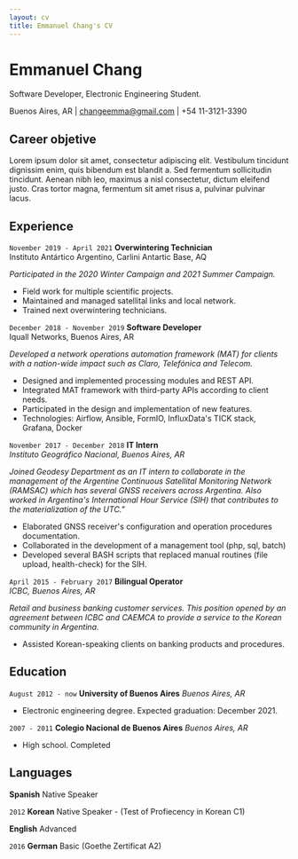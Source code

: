 ```yaml
---
layout: cv
title: Emmanuel Chang's CV
---
```

# Emmanuel Chang
Software Developer, Electronic Engineering Student.

<div id="webaddress">
Buenos Aires, AR |
<a href="mailto:changeemma@gmail.com">changeemma@gmail.com</a> |
+54 11-3121-3390
</div>

## Career objetive
Lorem ipsum dolor sit amet, consectetur adipiscing elit. Vestibulum tincidunt dignissim enim, quis bibendum est blandit a. Sed fermentum sollicitudin tincidunt. Aenean nibh leo, maximus a nisl consectetur, dictum eleifend justo. Cras tortor magna, fermentum sit amet risus a, pulvinar pulvinar lacus.


## Experience

`November 2019 - April 2021`
__Overwintering Technician__\
<a href="https://www.cancilleria.gob.ar/es/iniciativas/dna/instituto-antartico-argentino" style="text-decoration: none">Instituto Antártico Argentino</a>, <a href="https://goo.gl/maps/FJC7HRojAxb5TbbU7" style="text-decoration: none">Carlini Antartic Base, AQ</a>

*Participated in the 2020 Winter Campaign and 2021 Summer Campaign.*

- Field work for multiple scientific projects.
- Maintained and managed satellital links and local network.
- Trained next overwintering technicians.

`December 2018 - November 2019`
__Software Developer__\
<a href="https://iquall.net/" style="text-decoration: none">Iquall Networks</a>, Buenos Aires, AR

*Developed a network operations automation framework (MAT) for clients with a nation-wide impact such as Claro, Telefónica and Telecom.*

- Designed and implemented processing modules and REST API.
- Integrated MAT framework with third-party APIs according to client needs.
- Participated in the design and implementation of new features.
- Technologies: Airflow, Ansible, FormIO, InfluxData's TICK stack, Grafana, Docker

`November 2017 - December 2018`
__IT Intern__\
*<a href="https://www.ign.gob.ar/" style="text-decoration: none">Instituto Geográfico Nacional</a>, Buenos Aires, AR*

*Joined Geodesy Department as an IT intern to collaborate in the management of the Argentine Continuous Satellital Monitoring Network (RAMSAC) which has several GNSS receivers across Argentina. Also worked in Argentina's International Hour Service (SIH) that contributes to the materialization of the UTC."*

- Elaborated GNSS receiver's configuration and operation procedures documentation.
- Collaborated in the development of a management tool (php, sql, batch)
- Developed several BASH scripts that replaced manual routines (file upload, health-check) for the SIH.

`April 2015 - February 2017`
__Bilingual Operator__\
*<a href="https://www.icbc.com.ar/" style="text-decoration: none">ICBC</a>, Buenos Aires, AR*

*Retail and business banking customer services. This position opened by an agreement between ICBC and CAEMCA to provide a service to the Korean community in Argentina.*

- Assisted Korean-speaking clients on banking products and procedures.

## Education

`August 2012 - now`
__University of Buenos Aires__ *Buenos Aires, AR*
- Electronic engineering degree. Expected graduation: December 2021.

`2007 - 2011`
__Colegio Nacional de Buenos Aires__ *Buenos Aires, AR*
- High school. Completed


## Languages

__Spanish__ Native Speaker

`2012` 
__Korean__ Native Speaker - (Test of Profiecency in Korean C1)

__English__ Advanced

`2016`
__German__ Basic (Goethe Zertificat A2)


<!-- ### Footer

Last updated: May 2013 -->



